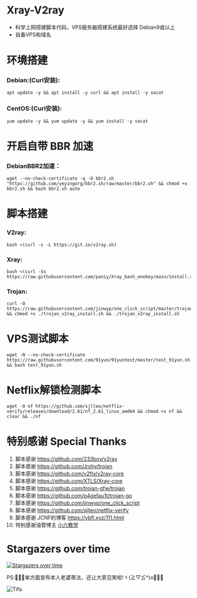 # Xray-V2ray
- 科学上网搭建脚本代码，VPS服务器搭建系统最好选择 Debian9或以上  
- 自备VPS和域名

# 环境搭建
  ### Debian:(Curl安装):
```
apt update -y && apt install -y curl && apt install -y socat
```
  ### CentOS:(Curl安装):
```
yum update -y && yum update -y && yum install -y socat
```

# 开启自带 BBR 加速
  ### DebianBBR2加速：
```
wget --no-check-certificate -q -O bbr2.sh "https://github.com/yeyingorg/bbr2.sh/raw/master/bbr2.sh" && chmod +x bbr2.sh && bash bbr2.sh auto
```

# 脚本搭建
  ### V2ray:
```
bash <(curl -s -L https://git.io/v2ray.sh)
```
  ### Xray:
```
bash <(curl -Ss https://raw.githubusercontent.com/paniy/Xray_bash_onekey/main/install.sh)
```
  ### Trojan:
```
curl -O https://raw.githubusercontent.com/jinwyp/one_click_script/master/trojan_v2ray_install.sh && chmod +x ./trojan_v2ray_install.sh && ./trojan_v2ray_install.sh
```

# VPS测试脚本 
```
wget -N --no-check-certificate https://raw.githubusercontent.com/91yun/91yuntest/master/test_91yun.sh && bash test_91yun.sh
```

# Netflix解锁检测脚本
```
wget -O nf https://github.com/sjlleo/netflix-verify/releases/download/2.61/nf_2.61_linux_amd64 && chmod +x nf && clear && ./nf
```

# 特别感谢 Special Thanks

1. 脚本感谢 https://github.com/233boy/v2ray 
2. 脚本感谢 https://github.com/Jrohy/trojan 
3. 脚本感谢 https://github.com/v2fly/v2ray-core
4. 脚本感谢 https://github.com/XTLS/Xray-core
5. 脚本感谢 https://github.com/trojan-gfw/trojan
6. 脚本感谢 https://github.com/p4gefau1t/trojan-go
7. 脚本感谢 https://github.com/jinwyp/one_click_script
8. 脚本感谢 https://github.com/sjlleo/netflix-verify
9. 脚本感谢 JCNF的博客 https://ybfl.xyz/111.html
10. 特别感谢油管博主 [小六教学](https://www.youtube.com/channel/UCE8MoWhC8Fp1L9LbZw0I6kQ)

# Stargazers over time
[![Stargazers over time](https://starchart.cc/jinwyp/one_click_script.svg)](https://starchart.cc/jinwyp/one_click_script)



[better-cloudflare-ip]: https://github.com/badafans/better-cloudflare-ip/releases
[CFIP]: https://github.com/BlueSkyXN/CFIP/releases
[CloudflareScanner]: https://github.com/Spedoske/CloudflareScanner/releases/tag/1.1.2
[CloudflareSpeedTest]: https://github.com/XIU2/CloudflareSpeedTest/releases/tag/v1.4.9

PS:💖💖💖单方面宣布本人老婆蒂法，还让大家见笑啦!ヾ(≧▽≦*)o🎄🎈🎈

![Tifa](https://i0.hdslb.com/bfs/article/a0dddf0b8ad6659087fc996bd5bd5c72659aee60.png@942w_1403h_progressive.webp)


